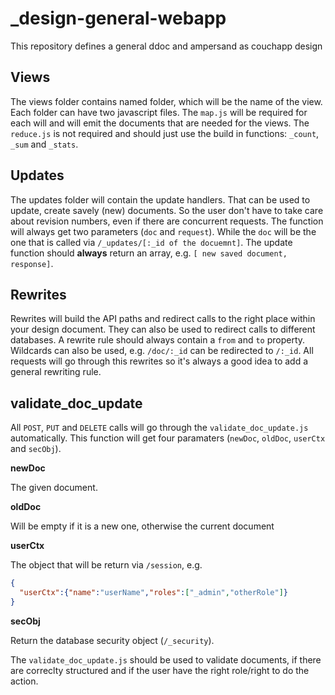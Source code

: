 # _design-general-webapp
This repository defines a general ddoc and ampersand as couchapp design


## Views 

The views folder contains named folder, which will be the name of the view. Each folder can have two javascript files. The `map.js` will be required for each will and will emit the documents that are needed for the views. The `reduce.js` is not required and should just use the build in functions: `_count`, `_sum` and `_stats`.

## Updates

The updates folder will contain the update handlers. That can be used to update, create savely (new) documents. So the user don't have to take care about revision numbers, even if there are concurrent requests. The function will always get two parameters (`doc` and `request`). While the `doc` will be the one that is called via `/_updates/[:_id of the docuemnt]`. The update function should **always** return an array, e.g. `[ new saved document, response]`. 

## Rewrites

Rewrites will build the API paths and redirect calls to the right place within your design document. They can also be used to redirect calls to different databases. A rewrite rule should always contain a `from` and `to` property. Wildcards can also be used, e.g. `/doc/:_id` can be redirected to `/:_id`. All requests will go through this rewrites so it's always a good idea to add a general rewriting rule.

## validate_doc_update

All `POST`, `PUT` and `DELETE` calls will go through the `validate_doc_update.js` automatically. This function will get four paramaters (`newDoc`, `oldDoc`, `userCtx` and `secObj`). 

**newDoc**

The given document.

**oldDoc**

Will be empty if it is a new one, otherwise the current document

**userCtx**

The object that will be return via `/session`, e.g.
```json
{
  "userCtx":{"name":"userName","roles":["_admin","otherRole"]}
}
```

**secObj**

Return the database security object (`/_security`). 

The `validate_doc_update.js` should be used to validate documents, if there are correclty structured and if the user have the right role/right to do the action. 